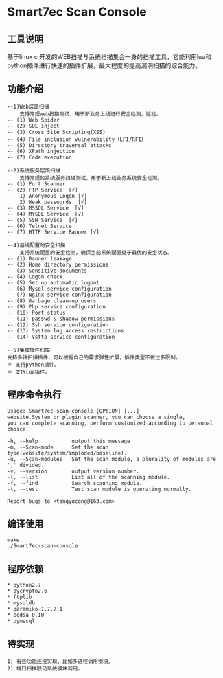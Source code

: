 # Smart7ec Scan Console

## 工具说明

基于linux c 开发的WEB扫描与系统扫描集合一身的扫描工具，它能利用lua和python插件进行快速的插件扩展，最大程度的提高漏洞扫描的综合能力。

## 功能介绍

    --1)Web层面扫描
        支持常规web扫描测试，用于新业务上线进行安全检测，巡检。
	-- (1) Web Spider
	-- (2) SQL inject
	-- (3) Cross Site Scripting(XSS)
	-- (4) File inclusion vulnerability（LFI/RFI）
	-- (5) Directory traversal attacks
	-- (6) XPath injection
	-- (7) Code execution

    --2)系统服务层面扫描
        支持常规的系统服务扫描测试，用于新上线业务系统安全检测。
	-- (1) Port Scanner 
	-- (2) FTP Service  [√]
		1) Anonymous Logon [√]
		2) Weak passwords  [√]
	-- (3) MSSQL Service  [√]
	-- (4) MYSQL Service  [√]
	-- (5) SSH Service  [√]
	-- (6) Telnet Service
	-- (7) HTTP Service Banner [√]
    
    --4)基线配置的安全扫描
        支持系统配置的安全检测，确保当前系统配置处于最优的安全状态。
	-- (1) Banner leakage
	-- (2) Home directory permissions
	-- (3) Sensitive documents
	-- (4) Logon check
	-- (5) Set up automatic logout
	-- (6) Mysql service configuration
	-- (7) Nginx service configuration
	-- (8) Garbage clean-up users
	-- (9) Php service configuration
	-- (10) Port status
	-- (11) passwd & shadow permissions
	-- (12) Ssh service configuration
	-- (13) System log access restrictions
	-- (14) Vsftp service configuration

    --5)集成插件扫描
	支持多钟扫描插件，可以根据自己的需求弹性扩展，插件类型不做过多限制。
	＊ 支持python插件。
	＊ 支持lua插件。

## 程序命令执行

    Usage: Smart7ec-scan-console [OPTION] [...] 
    website,System or plugin scanner, you can choose a single, 
    you can complete scanning, perform customized according to personal choice. 

    -h, --help           output this message
    -m, --Scan-mode      Set the scan type(website/system/imploded/baseline). 
    -u, --Scan-modules   Set the scan module, a plurality of modules are ',' divided.
    -v, --version        output version number.
    -l, --list           List all of the scanning module.
    -f, --find           Search scanning module.
    -t, --test           Test scan module is operating normally.

    Report bugs to <tangyucong@163.com> 

## 编译使用

    make
    ./Smart7ec-scan-console

## 程序依赖
   
    * python2.7
    * pycrypto2.6
    * ftplib
    * mysqldb
    * paramiko-1.7.7.1
    * ecdsa-0.10
    * pymssql

## 待实现

    1) 有些功能还没实现，比如多进程调用模块。
    2) 端口扫描联动系统模块调用。
